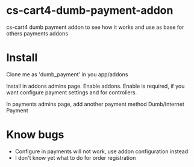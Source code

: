 cs-cart4-dumb-payment-addon
===========================

cs-cart4 dumb payment addon to see how it works and use as base for others payments addons


Install
=======

Clone me as 'dumb_payment' in you app/addons

Install in addons admins page. Enable addons. Enable is required, if you want configure payment settings and for controllers.

In payments admins page, add another payment method Dumb/Internet Payment


Know bugs
=========

* Configure in payments will not work, use addon configuration instead
* I don't know yet what to do for order registration

